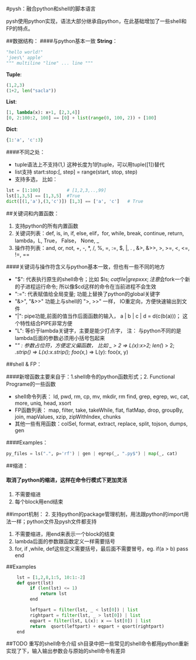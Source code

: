#pysh：融合python和shell的脚本语言

pysh使用python实现，语法大部分继承自python，在此基础增加了一些shell和FP的特点。


##数据结构：
####与python基本一致
**String**： 
```python
"hello world!" 
'joes\' apple' 
""" multiline "line" ... line """
```
**Tuple**:   
```python
(1,2,3) 
(1+2, len("sacla"))
```
**List**:    
```python
[1, lambda(x): x+1, [2,3,4]] 
[0, 2:100:2, 100] == [0] + list(range(0, 100, 2)) + [100] 
```
**Dict**:    
```python
{1:'a', 'c':3}
```
####不同之处：
- tuple语法上不支持(1,) 这种长度为1的tuple，可以用tuple([1])替代
- list支持 start:stop:[, step] = range(start, stop, step)
- 支持多选， 比如：
```python
lst = [1:100]          # [1,2,3,..,99]
lst[1,3,5] == [1,3,5]  #True
dict([(1,'a'),(3,'c')]) [1,3] == ['a', 'c']   # True
```


##关键词和内置函数：

1.  支持python的所有内置函数
2.  关键词列表：def, is, in, if, else, elif，for, while, break, continue, return, lambda，L, True， False， None, _
3.  操作符列表：and, or, not, +, -, *, /, %, =, :=, $, |, . , &>, &>>, >, >=, <, <=, !=, ==

####关键词与操作符含义与python基本一致，但也有一些不同的地方
- "$": 代表执行原生的shell命令；比如 $ls; $cat file | grep xxx; 注意$会fork一个新的子进程运行命令; 所以像$cd这样的命令在当前进程不会生效
- ":=": 代表赋值给全局变量; 功能上替换了python的global关键字
- "&>", "&>>" 功能上与shell的 ">, >>" 一样， IO重定向，方便快速输出到文件
- "|": pipe功能,前面的值当作后面函数的输入， a | b | c | d = d(c(b(a)))； 这个特性结合PIPE非常方便
- "L": 等价于lambda关键字，主要是能少打点字， 注： 与python不同的是lambda后面的参数必须用小括号包起来
- "_" : 参数占位符，方便定义偏函数， 比如 _ > 2 => L(x):x>2;  len(_) > 2;  _.strip() => L(x):x.strip();  foo(x,_) => L(y): foo(x, y)


##shell & FP：

####新增函数主要来自于：1.shell命令的python函数形式；2. Functional Programe的一些函数
- shell命令列表： ld, pwd, rm, cp, mv, mkdir, rm find, grep, egrep, wc, cat, more, uniq, head, xsort
- FP函数列表： map, filter, take, takeWhile, flat, flatMap, drop, groupBy, join, mapValues, xzip, zipWithIndex, chunks
- 其他一些有用函数：colSel, format, extract, replace, split, tojson, dumps, gen

####Examples：  
```python
py_files = ls(".", p='rf') | gen | egrep(_, ".py$") | map(_, cat) 
```

##缩进：

#### 取消了python的缩进，这样在命令行模式下更加灵活
1. 不需要缩进
2. 每个block用end结束

##import机制：
2.  支持python的package管理机制，用法跟python的import用法一样；python文件及pysh文件都支持

1. 不需要缩进，用end来表示一个block的结束
2. lambda后面的参数跟函数定义一样需要括号
3. for, if ,while, def这些定义需要括号，最后面不需要冒号，eg. if(a > b) pass end

##Examples
```python
    lst = [1,2,8,1:5, 10:1:-2]
    def qsort(lst)
         if (len(lst) <= 1)
             return lst
         end

         leftpart = filter(lst, _ < lst[0]) | list
         rightpart = filter(lst, _ > lst[0]) | list
         eqpart = filter(lst, L(x): x == lst[0]) | list
         return  qsort(leftpart) + eqpart + qsort(rightpart)
    end
```

##TODO
重写的shell命令介绍
sh目录中把一些常见的shell命令都用python重新实现了下，输入输出参数会与原始的shell命令有差异
